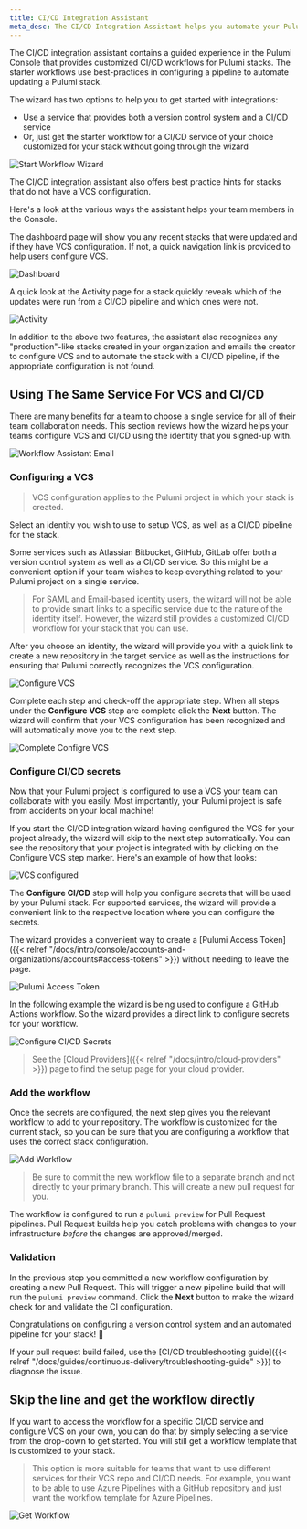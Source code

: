 ```yaml
---
title: CI/CD Integration Assistant
meta_desc: The CI/CD Integration Assistant helps you automate your Pulumi stack.
---
```


The CI/CD integration assistant contains a guided experience in the Pulumi Console that provides customized CI/CD
workflows for Pulumi stacks. The starter workflows use best-practices in configuring a pipeline
to automate updating a Pulumi stack.

<!--more-->

The wizard has two options to help you to get started with integrations:

* Use a service that provides both a version control system and a CI/CD service
* Or, just get the starter workflow for a CI/CD service of your choice customized for your stack
without going through the wizard

![Start Workflow Wizard](/images/docs/reference/console/start-workflow-wizard.png)

The CI/CD integration assistant also offers best practice hints for stacks that do not
have a VCS configuration.

Here's a look at the various ways the assistant helps your team members in the Console.

The dashboard page will show you any recent stacks that were updated and if they have VCS configuration. If not, a quick navigation
link is provided to help users configure VCS.

![Dashboard](/images/docs/reference/console/dashboard-page.png)

A quick look at the Activity page for a stack quickly reveals which of the updates were run from a CI/CD pipeline and which ones were not.

![Activity](/images/docs/reference/console/update-activity.png)

In addition to the above two features, the assistant also recognizes any "production"-like stacks created in your organization and emails
the creator to configure VCS and to automate the stack with a CI/CD pipeline, if the appropriate configuration is not found.

## Using The Same Service For VCS and CI/CD

There are many benefits for a team to choose a single service for all of their team collaboration needs. This section reviews
how the wizard helps your teams configure VCS and CI/CD using the identity that you signed-up with.

![Workflow Assistant Email](/images/docs/reference/console/cicd-integration-assistant-email.png)

### Configuring a VCS

> VCS configuration applies to the Pulumi project in which your stack is created.

Select an identity you wish to use to setup VCS, as well as a CI/CD pipeline for the stack.

Some services such as Atlassian Bitbucket, GitHub, GitLab offer both a version control system as well as a CI/CD service.
So this might be a convenient option if your team wishes to keep everything related to your
Pulumi project on a single service.

> For SAML and Email-based identity users, the wizard will not be able to provide smart
> links to a specific service due to the nature of the identity itself. However, the
> wizard still provides a customized CI/CD workflow for your stack that you can use.

After you choose an identity, the wizard will provide you with a quick link
to create a new repository in the target service as well as the instructions for
ensuring that Pulumi correctly recognizes the VCS configuration.

![Configure VCS](/images/docs/reference/console/configure-vcs.png)

Complete each step and check-off the appropriate step. When all steps under the
**Configure VCS** step are complete click the **Next** button. The wizard will confirm
that your VCS configuration has been recognized and will automatically move you to the
next step.

![Complete Configre VCS](/images/docs/reference/console/configure-vcs-complete.png)

### Configure CI/CD secrets

Now that your Pulumi project is configured to use a VCS your team can collaborate with you easily.
Most importantly, your Pulumi project is safe from accidents on your local machine!

If you start the CI/CD integration wizard having configured the VCS for your project already,
the wizard will skip to the next step automatically. You can see the repository that your project
is integrated with by clicking on the Configure VCS step marker. Here's an example of how that looks:

![VCS configured](/images/docs/reference/console/vcs-configured.png)

The **Configure CI/CD** step will help you configure secrets that will be used by your Pulumi stack.
For supported services, the wizard will provide a convenient link to the respective location
where you can configure the secrets.

The wizard provides a convenient way to create a [Pulumi Access Token]({{< relref "/docs/intro/console/accounts-and-organizations/accounts#access-tokens" >}})
without needing to leave the page.

![Pulumi Access Token](/images/docs/reference/console/pulumi-access-token.png)

In the following example the wizard is being used to configure a GitHub Actions workflow.
So the wizard provides a direct link to configure secrets for your workflow.

![Configure CI/CD Secrets](/images/docs/reference/console/configure-ci-cd-secrets.png)

> See the [Cloud Providers]({{< relref "/docs/intro/cloud-providers" >}}) page to find the setup page for your cloud provider.

### Add the workflow

Once the secrets are configured, the next step gives you the relevant workflow to add to your repository.
The workflow is customized for the current stack, so you can be sure that you are configuring a workflow that uses
the correct stack configuration.

![Add Workflow](/images/docs/reference/console/add-workflow.png)

> Be sure to commit the new workflow file to a separate branch and not directly to your primary branch. This will create a new pull request for you.

The workflow is configured to run a `pulumi preview` for Pull Request pipelines.
Pull Request builds help you catch problems with changes to your infrastructure _before_ the changes are approved/merged.

### Validation

In the previous step you committed a new workflow configuration by creating a new Pull Request. This will trigger a new pipeline build
that will run the `pulumi preview` command. Click the **Next** button to make the wizard check for and validate the CI configuration.

Congratulations on configuring a version control system and an automated pipeline for your stack! 🎉

If your pull request build failed, use the [CI/CD troubleshooting guide]({{< relref "/docs/guides/continuous-delivery/troubleshooting-guide" >}}) to diagnose the issue.

## Skip the line and get the workflow directly

If you want to access the workflow for a specific CI/CD service and configure VCS on your own,
you can do that by simply selecting a service from the drop-down to get started. You will
still get a workflow template that is customized to your stack.

> This option is more suitable for teams that want to use different services for their VCS repo and CI/CD needs. For example, you want
> to be able to use Azure Pipelines with a GitHub repository and just want the workflow template for Azure Pipelines.

![Get Workflow](/images/docs/reference/console/get-workflow.png)
